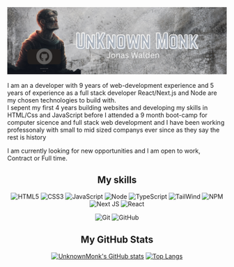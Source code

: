 <img src="./UnknownMonk1.png" />

I am an a developer with 9 years of web-development experience and 5 years of experience as a full stack developer React/Next.js and Node are my chosen technologies to build with.<br>
I sepent my first 4 years building websites and developing my skills in HTML/Css and JavaScript before I attended a 9 month boot-camp for computer sicence and full stack web development and I have been working professonaly with small to mid sized companys ever since as they say the rest is history<br>

I am currently looking for new opportunities and I am open to work, Contract or Full time.

<div align=center>
<h2>My skills</h2>
  
![HTML5](https://img.shields.io/badge/html5-%23E34F26.svg?style=for-the-badge&logo=html5&logoColor=white)
![CSS3](https://img.shields.io/badge/css3-%231572B6.svg?style=for-the-badge&logo=css3&logoColor=white)
![JavaScript](https://img.shields.io/badge/javascript-%23323330.svg?style=for-the-badge&logo=javascript&logoColor=%23F7DF1E)
![Node](https://img.shields.io/badge/node.js-%23323330.svg?style=for-the-badge&logo=nodet&logoColor=%23F7DF1E)
![TypeScript](https://img.shields.io/badge/typescript-%23007ACC.svg?style=for-the-badge&logo=typescript&logoColor=white)
![TailWind](https://img.shields.io/badge/tailwind-blue.svg?style=for-the-badge&logo=tailwind&logoColor=white)
![NPM](https://img.shields.io/badge/NPM-%23CB3837.svg?style=for-the-badge&logo=npm&logoColor=white)
![Next JS](https://img.shields.io/badge/Next-black?style=for-the-badge&logo=next.js&logoColor=white)
![React](https://img.shields.io/badge/react-%2320232a.svg?style=for-the-badge&logo=react&logoColor=%2361DAFB)

![Git](https://img.shields.io/badge/git-%23F05033.svg?style=for-the-badge&logo=git&logoColor=white)
![GitHub](https://img.shields.io/badge/github-%23121011.svg?style=for-the-badge&logo=github&logoColor=white)

<h2>My GitHub Stats</h2>

[![UnknownMonk's GitHub stats](https://github-readme-stats.vercel.app/api?username=UnknownMonk&show_icons=true&theme=dark&hide=contribs)](https://github.com/UnknownMonk/github-readme-stats)
[![Top Langs](https://github-readme-stats.vercel.app/api/top-langs/?username=UnknownMonk&layout=compact&theme=dark)](https://github.com/UnknownMonk/github-readme-stats)

  </div>
